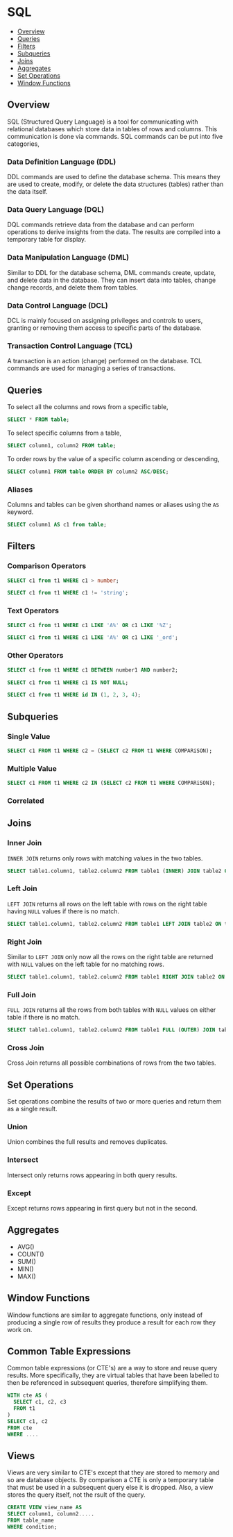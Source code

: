 # SQL

- [Overview](#overview)
- [Queries](#queries)
- [Filters](#filters)
- [Subqueries](#subqueries)
- [Joins](#joins)
- [Aggregates](#aggregates)
- [Set Operations](#set-operations)
- [Window Functions](#window-functions)

## Overview

SQL (Structured Query Language) is a tool for communicating with relational databases which store data in tables of rows and columns. This communication is done via commands. SQL commands can be put into five categories,

### Data Definition Language (DDL)

DDL commands are used to define the database schema. This means they are used to create, modify, or delete the data structures (tables) rather than the data itself.

### Data Query Language (DQL)

DQL commands retrieve data from the database and can perform operations to derive insights from the data. The results are compiled into a temporary table for display.

### Data Manipulation Language (DML)

Similar to DDL for the database schema, DML commands create, update, and delete data in the database. They can insert data into tables, change change records, and delete them from tables.

### Data Control Language (DCL)

DCL is mainly focused on assigning privileges and controls to users, granting or removing them access to specific parts of the database.

### Transaction Control Language (TCL)

A transaction is an action (change) performed on the database. TCL commands are used for managing a series of transactions.

## Queries

To select all the columns and rows from a specific table,

```sql
SELECT * FROM table;
```

To select specific columns from a table,

```sql
SELECT column1, column2 FROM table;
```

To order rows by the value of a specific column ascending or descending,

```sql
SELECT column1 FROM table ORDER BY column2 ASC/DESC;
```

### Aliases

Columns and tables can be given shorthand names or aliases using the `AS` keyword.

```sql
SELECT column1 AS c1 from table;
```

## Filters

### Comparison Operators

```sql
SELECT c1 from t1 WHERE c1 > number;
```

```sql
SELECT c1 from t1 WHERE c1 != 'string';
```

### Text Operators

```sql
SELECT c1 from t1 WHERE c1 LIKE 'A%' OR c1 LIKE '%Z';
```

```sql
SELECT c1 from t1 WHERE c1 LIKE 'A%' OR c1 LIKE '_ord';
```

### Other Operators

```sql
SELECT c1 from t1 WHERE c1 BETWEEN number1 AND number2;
```

```sql
SELECT c1 from t1 WHERE c1 IS NOT NULL;
```

```sql
SELECT c1 from t1 WHERE id IN (1, 2, 3, 4);
```

## Subqueries

### Single Value

```sql
SELECT c1 FROM t1 WHERE c2 = (SELECT c2 FROM t1 WHERE COMPARiSON);
```

### Multiple Value

```sql
SELECT c1 FROM t1 WHERE c2 IN (SELECT c2 FROM t1 WHERE COMPARiSON);
```

### Correlated

## Joins

### Inner Join

`INNER JOIN` returns only rows with matching values in the two tables.

```sql
SELECT table1.column1, table2.column2 FROM table1 (INNER) JOIN table2 ON table1.id = table2.id;
```

### Left Join

`LEFT JOIN` returns all rows on the left table with rows on the right table having `NULL` values if there is no match.

```sql
SELECT table1.column1, table2.column2 FROM table1 LEFT JOIN table2 ON table1.id = table2.id;
```

### Right Join

Similar to `LEFT JOIN` only now all the rows on the right table are returned with `NULL` values on the left table for no matching rows.

```sql
SELECT table1.column1, table2.column2 FROM table1 RIGHT JOIN table2 ON table1.id = table2.id;
```

### Full Join

`FULL JOIN` returns all the rows from both tables with `NULL` values on either table if there is no match.

```sql
SELECT table1.column1, table2.column2 FROM table1 FULL (OUTER) JOIN table2 ON table1.id = table2.id;
```

### Cross Join

Cross Join returns all possible combinations of rows from the two tables.

## Set Operations

Set operations combine the results of two or more queries and return them as a single result.

### Union

Union combines the full results and removes duplicates.

### Intersect

Intersect only returns rows appearing in both query results.

### Except

Except returns rows appearing in first query but not in the second.

## Aggregates

- AVG()
- COUNT()
- SUM()
- MIN()
- MAX()

## Window Functions

Window functions are similar to aggregate functions, only instead of producing a single row of results they produce a result for each row they work on.

## Common Table Expressions

Common table expressions (or CTE's) are a way to store and reuse query results. More specifically, they are virtual tables that have been labelled to then be referenced in subsequent queries, therefore simplifying them.

```sql
WITH cte AS (
  SELECT c1, c2, c3
  FROM t1
)
SELECT c1, c2
FROM cte
WHERE ....
```

## Views

Views are very similar to CTE's except that they are stored to memory and so are database objects. By comparison a CTE is only a temporary table that must be used in a subsequent query else it is dropped. Also, a view stores the query itself, not the rsult of the query.

```sql
CREATE VIEW view_name AS
SELECT column1, column2.....
FROM table_name
WHERE condition;
```
